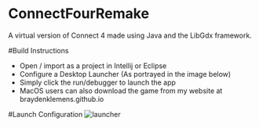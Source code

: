 # ConnectFourRemake

A virtual version of Connect 4 made using Java and the LibGdx framework.

#Build Instructions
- Open / import as a project in Intellij or Eclipse
- Configure a Desktop Launcher (As portrayed in the image below)
- Simply click the run/debugger to launch the app
- MacOS users can also download the game from my website at braydenklemens.github.io

#Launch Configuration
![launcher](https://user-images.githubusercontent.com/40216205/205396619-6ca9bbcc-2a8d-4abb-b3cc-864f8bbfbe5b.png)
